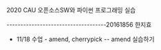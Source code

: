 2020 CAU 오픈소스SW와 파이썬 프로그래밍 실습

------------------------------------20161856 한지효

- 11/18 수업 - amend, cherrypick
-- amend 실습하기